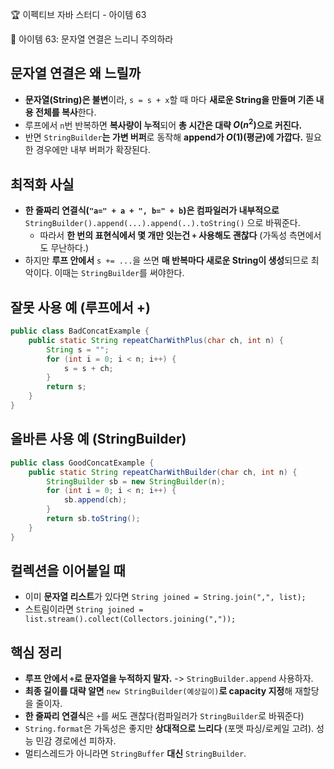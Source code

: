 :trophy: 이펙티브 자바 스터디 - 아이템 63

:book: 아이템 63: 문자열 연결은 느리니 주의하라

## 문자열 연결은 왜 느릴까
- **문자열(String)은 불변**이라, `s = s + x`할 때 마다 **새로운 String을 만들며 기존 내용 전체를 복사**한다.
- 루프에서 `n`번 반복하면 **복사량이 누적**되어 **총 시간은 대략 $O(n^2)$으로 커진다.**
- 반면 `StringBuilder`**는 가변 버퍼**로 동작해 **append가 $O(1)$(평균)에 가깝다.** 필요한 경우에만 내부 버퍼가 확장된다.

## 최적화 사실
- **한 줄짜리 연결식(`"a=" + a + ", b=" + b`)은 컴파일러가 내부적으로** `StringBuilder().append(...).append(..).toString()` 으로 바꿔준다.
  - 따라서 **한 번의 표현식에서 몇 개만 잇는건 `+` 사용해도 괜찮다** (가독성 측면에서도 무난하다.)
- 하지만 **루프 안에서** `s += ...`을 쓰면 **매 반복마다 새로운 String이 생성**되므로 최악이다. 이때는 `StringBuilder`를 써야한다.

## 잘못 사용 예 (루프에서 +)
```java
public class BadConcatExample {
    public static String repeatCharWithPlus(char ch, int n) {
        String s = "";
        for (int i = 0; i < n; i++) {
            s = s + ch;
        }
        return s;
    }
}
```

## 올바른 사용 예 (StringBuilder)

```java
public class GoodConcatExample {
    public static String repeatCharWithBuilder(char ch, int n) {
        StringBuilder sb = new StringBuilder(n);
        for (int i = 0; i < n; i++) {
            sb.append(ch);
        }
        return sb.toString();
    }
}
```

## 컬렉션을 이어붙일 때
- 이미 **문자열 리스트**가 있다면 `String joined = String.join(",", list);`
- 스트림이라면 `String joined = list.stream().collect(Collectors.joining(","));`

## 핵심 정리
- **루프 안에서 `+`로 문자열을 누적하지 말자.** -> `StringBuilder.append` 사용하자.
- **최종 길이를 대략 알면** `new StringBuilder(예상길이)`**로 capacity 지정**해 재할당을 줄이자.
- **한 줄짜리 연결식**은 `+`를 써도 괜찮다(컴파일러가 `StringBuilder`로 바꿔준다)
- `String.format`은 가독성은 좋지만 **상대적으로 느리다** (포맷 파싱/로케일 고려). 성능 민감 경로에선 피하자.
- 멀티스레드가 아니라면 `StringBuffer` **대신** `StringBuilder`.